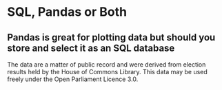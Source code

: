 # SQL, Pandas or Both
## Pandas is great for plotting data but should you store and select it as an SQL database







The data are a matter of public record and were derived from election results held by the House of Commons Library. This data may be used freely under the Open Parliament Licence 3.0.

